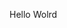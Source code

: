 Hello Wolrd











































































































































































































































































































































































































































































































































































































































































































































































































































































































































































































































































































































































































